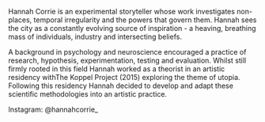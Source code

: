 
Hannah Corrie is an experimental storyteller whose work investigates non-places, temporal irregularity and the powers that govern them. Hannah sees the city as a constantly evolving source of inspiration - a heaving, breathing mass of individuals, industry and intersecting 
beliefs. 

A background in psychology and neuroscience encouraged a practice of research, hypothesis, experimentation, testing and evaluation. Whilst still firmly rooted in this field Hannah worked as a theorist in an artistic residency withThe Koppel Project (2015) exploring the theme of utopia. Following this residency Hannah decided to develop and adapt these scientific methodologies into an artistic practice. 

Instagram: @hannahcorrie_
